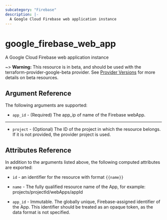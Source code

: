 ```yaml
---
subcategory: "Firebase"
description: |-
  A Google Cloud Firebase web application instance
---
```


# google_firebase_web_app

A Google Cloud Firebase web application instance

~> **Warning:** This resource is in beta, and should be used with the terraform-provider-google-beta provider.
See [Provider Versions](https://terraform.io/docs/providers/google/guides/provider_versions.html) for more details on beta resources.


## Argument Reference

The following arguments are supported:


* `app_id` -
  (Required)
  The app_ip of name of the Firebase webApp.


- - -


* `project` - (Optional) The ID of the project in which the resource belongs.
    If it is not provided, the provider project is used.


## Attributes Reference

In addition to the arguments listed above, the following computed attributes are exported:

* `id` - an identifier for the resource with format `{{name}}`

* `name` -
  The fully qualified resource name of the App, for example:
  projects/projectId/webApps/appId

* `app_id` -
  Immutable. The globally unique, Firebase-assigned identifier of the App.
  This identifier should be treated as an opaque token, as the data format is not specified.

